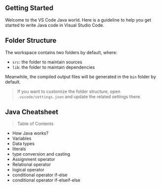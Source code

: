 ## Getting Started

Welcome to the VS Code Java world. Here is a guideline to help you get started to write Java code in Visual Studio Code.

## Folder Structure

The workspace contains two folders by default, where:

- `src`: the folder to maintain sources
- `lib`: the folder to maintain dependencies

Meanwhile, the compiled output files will be generated in the `bin` folder by default.

> If you want to customize the folder structure, open `.vscode/settings.json` and update the related settings there.

## Java Cheatsheet
> Table of Contents
- How Java works?
- Variables
- Data types
- literals
- type conversion and casting
- Assignment operator
- Relational operator
- logical operator
- conditional operator if-else
- conditional operator if-elseif-else



